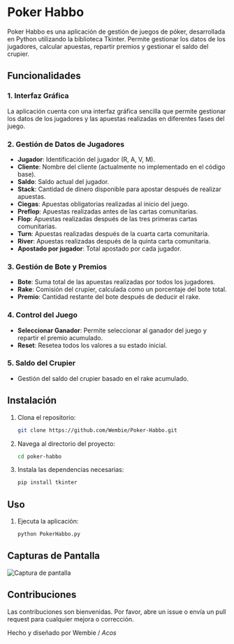 # Poker Habbo

Poker Habbo es una aplicación de gestión de juegos de póker, desarrollada en Python utilizando la biblioteca Tkinter. Permite gestionar los datos de los jugadores, calcular apuestas, repartir premios y gestionar el saldo del crupier.

## Funcionalidades

### 1. Interfaz Gráfica

La aplicación cuenta con una interfaz gráfica sencilla que permite gestionar los datos de los jugadores y las apuestas realizadas en diferentes fases del juego.

### 2. Gestión de Datos de Jugadores

- **Jugador**: Identificación del jugador (R, A, V, M).
- **Cliente**: Nombre del cliente (actualmente no implementado en el código base).
- **Saldo**: Saldo actual del jugador.
- **Stack**: Cantidad de dinero disponible para apostar después de realizar apuestas.
- **Ciegas**: Apuestas obligatorias realizadas al inicio del juego.
- **Preflop**: Apuestas realizadas antes de las cartas comunitarias.
- **Flop**: Apuestas realizadas después de las tres primeras cartas comunitarias.
- **Turn**: Apuestas realizadas después de la cuarta carta comunitaria.
- **River**: Apuestas realizadas después de la quinta carta comunitaria.
- **Apostado por jugador**: Total apostado por cada jugador.

### 3. Gestión de Bote y Premios

- **Bote**: Suma total de las apuestas realizadas por todos los jugadores.
- **Rake**: Comisión del crupier, calculada como un porcentaje del bote total.
- **Premio**: Cantidad restante del bote después de deducir el rake.

### 4. Control del Juego

- **Seleccionar Ganador**: Permite seleccionar al ganador del juego y repartir el premio acumulado.
- **Reset**: Resetea todos los valores a su estado inicial.

### 5. Saldo del Crupier

- Gestión del saldo del crupier basado en el rake acumulado.

## Instalación

1. Clona el repositorio:
   ```bash
   git clone https://github.com/Wembie/Poker-Habbo.git
   
2. Navega al directorio del proyecto:
   ```bash
   cd poker-habbo
3. Instala las dependencias necesarias:
   ```bash
   pip install tkinter
   
## Uso

1. Ejecuta la aplicación:
   ```bash
   python PokerHabbo.py

## Capturas de Pantalla

![Captura de pantalla](Foto_APP.png)

## Contribuciones

Las contribuciones son bienvenidas. Por favor, abre un issue o envía un pull request para cualquier mejora o corrección.

Hecho y diseñado por Wembie / _Acos_
